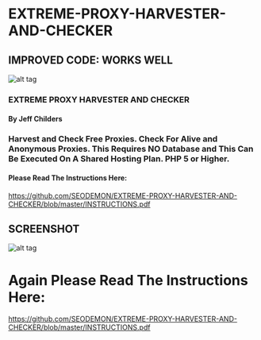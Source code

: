 # EXTREME-PROXY-HARVESTER-AND-CHECKER

## IMPROVED CODE:  WORKS WELL 



![alt tag](https://github.com/SEODEMON/EXTREME-PROXY-HARVESTER-AND-CHECKER/blob/master/images/exreme.png)

### EXTREME PROXY HARVESTER AND CHECKER 
#### By Jeff Childers 

### Harvest and Check Free Proxies.  Check For Alive and Anonymous Proxies.  This Requires NO Database and This Can Be Executed On A Shared Hosting Plan.  PHP 5 or Higher. 


#### Please Read The Instructions Here:
https://github.com/SEODEMON/EXTREME-PROXY-HARVESTER-AND-CHECKER/blob/master/INSTRUCTIONS.pdf

## SCREENSHOT

![alt tag](https://github.com/SEODEMON/EXTREME-PROXY-HARVESTER-AND-CHECKER/blob/master/images/screenshot/44.JPG)



# Again Please Read The Instructions Here:
https://github.com/SEODEMON/EXTREME-PROXY-HARVESTER-AND-CHECKER/blob/master/INSTRUCTIONS.pdf
